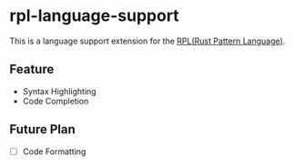 # rpl-language-support

This is a language support extension for the [RPL(Rust Pattern Language)](https://github.com/stuuupidcat/RPL).

## Feature

- Syntax Highlighting
- Code Completion

## Future Plan

- [ ] Code Formatting
